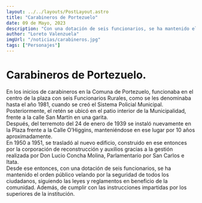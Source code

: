 ```yaml
---
layout: ../../layouts/PostLayout.astro
title: "Carabineros de Portezuelo"
date: 09 de Mayo, 2023
description: "Con una dotación de seis funcionarios, se ha mantenido el orden público, siguiendo las leyes y reglamentos en beneficio de la comunidad."
author: "Loreto Valenzuela"
imgUrl: "/noticias/carabineros.jpg"
tags: ["Personajes"]
---
```


# **Carabineros de Portezuelo.**

En los inicios de carabineros en la Comuna de Portezuelo, funcionaba en el centro de la plaza con seis Funcionarios Rurales, como se les denominaba hasta el año 1981, cuando se creó el Sistema Policial Municipal. 
Posteriormente, el retén se ubicó en el patio interior de la Municipalidad, frente a la calle San Martín en una garita.  
Después, del terremoto del 24 de enero de 1939 se instaló nuevamente en la Plaza frente a la Calle O’Higgins, manteniéndose en ese lugar por 10 años aproximadamente.  
En 1950 a 1951, se trasladó al nuevo edificio, construido en ese entonces por la corporación de reconstrucción y auxilios gracias a la gestión realizada por Don Lucio Concha Molina, Parlamentario por San Carlos e Itata.  
Desde ese entonces, con una dotación de seis funcionarios, se ha mantenido el orden público velando por la seguridad de todos los ciudadanos, siguiendo las leyes y reglamentos en beneficio de la comunidad. Además, de cumplir con las instrucciones impartidas por los superiores de la institución.
